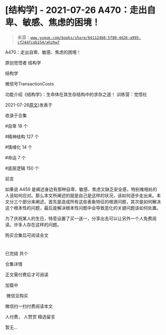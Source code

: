 # [结构学] - 2021-07-26 A470：走出自卑、敏感、焦虑的困境！

> 来源：[`www.yuque.com/books/share/641124b8-5f80-4d26-a995-cf244fceb154/ahzhw7`](https://www.yuque.com/books/share/641124b8-5f80-4d26-a995-cf244fceb154/ahzhw7)



A470：走出自卑、敏感、焦虑的困境！ 

原创觉悟者 结构学 

结构学 

微信号TransactionCosts 

功能介绍《结构学》：生命体在其生存结构中的求存之道！ 训练营：觉悟社 

2021-07-26[原文](https://mp.weixin.qq.com/s?__biz=MzIzMDYwOTM0Mg==&mid=2247486038&idx=1&sn=8ca06dd9791f0b1812e4207ab9f3da17&chksm=e8b19287dfc61b916da5943853087e236284ac52258cd2e2ab23e17ed8cf86284d2928eb5501#rd))发表于 

收录于合集 

#自卑 18 个 

#精神结构 127 个 

#情绪化 14 个 

#命运 7 个 

#底层逻辑 150 个 

前言 

如果说 A459 是阐述身边有那种自卑、敏感、焦虑又缺乏安全感，特别难相处的人该如何应对。那么本文所阐述的就是自己是这样的状况，该如何逐步走出来。本文分三个部分来阐述，首先是造成所有这些表象特征的根源问题，其次是如何解决这个根本性的问题，最后是解决根本性问题中会导致恶化的关键问题该如何处置。 

为了庆祝某人的生日，特意设置了买一送一，分享出去可以让另外一个人免费阅读。许多人存在这样的问题。 

购买合集后可阅读全文 

# 

已完结 共个 

合集详情 

正文需付费后才可阅读 

加载中 

 微信豆购买 

微信扫一扫付费阅读本文 

人付费， 人赞赏 <ne-h3 id="MQd8t" data-lake-id="MQd8t"><ne-heading-ext><ne-heading-anchor></ne-heading-anchor><ne-heading-fold></ne-heading-fold></ne-heading-ext><ne-heading-content>精选留言</ne-heading-content></ne-h3> 

暂无...